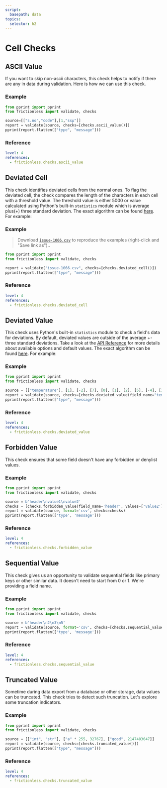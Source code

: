```yaml
---
script:
  basepath: data
topics:
  selector: h2
---
```


# Cell Checks

## ASCII Value

If you want to skip non-ascii characters, this check helps to notify if there are any in data during validation. Here is how we can use this check.

### Example

```python script tabs=Python
from pprint import pprint
from frictionless import validate, checks

source=[["s.no","code"],[1,"ssµ"]]
report = validate(source, checks=[checks.ascii_value()])
pprint(report.flatten(["type", "message"]))
```

### Reference

```yaml reference
level: 4
references:
  - frictionless.checks.ascii_value
```

## Deviated Cell

This check identifies deviated cells from the normal ones. To flag the deviated cell, the check compares the length of the characters in each cell with a threshold value. The threshold value is either 5000 or value calculated using Python's built-in `statistics` module which is average plus(+) three standard deviation. The exact algorithm can be found [here](https://github.com/frictionlessdata/frictionless-py/blob/main/frictionless/checks/cell/deviated_value.py). For example:

### Example

> Download [`issue-1066.csv`](https://raw.githubusercontent.com/frictionlessdata/frictionless-py/master/data/issue-1066.csv) to reproduce the examples (right-click and "Save link as")..

```python script tabs=Python
from pprint import pprint
from frictionless import validate, checks

report = validate("issue-1066.csv", checks=[checks.deviated_cell()])
pprint(report.flatten(["type", "message"]))
```

### Reference

```yaml reference
level: 4
references:
  - frictionless.checks.deviated_cell
```

## Deviated Value

This check uses Python's built-in `statistics` module to check a field's data for deviations. By default, deviated values are outside of the average +- three standard deviations. Take a look at the [API Reference](https://github.com/frictionlessdata/frictionless-py/blob/master/docs/target/api-reference/README.md#deviatedvaluecheck) for more details about available options and default values. The exact algorithm can be found [here](https://github.com/frictionlessdata/frictionless-py/blob/7ae8bae9a9197adbfe443233a6bad8a94e065ece/frictionless/checks/heuristic.py#L94). For example:

### Example

```python script tabs=Python
from pprint import pprint
from frictionless import validate, checks

source = [["temperature"], [1], [-2], [7], [0], [1], [2], [5], [-4], [1000], [8], [3]]
report = validate(source, checks=[checks.deviated_value(field_name="temperature")])
pprint(report.flatten(["type", "message"]))
```

### Reference

```yaml reference
level: 4
references:
  - frictionless.checks.deviated_value
```

## Forbidden Value

This check ensures that some field doesn't have any forbidden or denylist values.

### Example

```python script tabs=Python
from pprint import pprint
from frictionless import validate, checks

source = b'header\nvalue1\nvalue2'
checks = [checks.forbidden_value(field_name='header', values=['value2'])]
report = validate(source, format='csv', checks=checks)
pprint(report.flatten(['type', 'message']))
```

### Reference

```yaml reference
level: 4
references:
  - frictionless.checks.forbidden_value
```

## Sequential Value

This check gives us an opportunity to validate sequential fields like primary keys or other similar data. It doesn't need to start from 0 or 1. We're providing a field name.

### Example

```python script tabs=Python
from pprint import pprint
from frictionless import validate, checks

source = b'header\n2\n3\n5'
report = validate(source, format='csv', checks=[checks.sequential_value(field_name='header')])
pprint(report.flatten(['type', 'message']))
```

### Reference

```yaml reference
level: 4
references:
  - frictionless.checks.sequential_value
```

## Truncated Value

Sometime during data export from a database or other storage, data values can be truncated. This check tries to detect such truncation. Let's explore some truncation indicators.

### Example

```python script tabs=Python
from pprint import pprint
from frictionless import validate, checks

source = [["int", "str"], ["a" * 255, 32767], ["good", 2147483647]]
report = validate(source, checks=[checks.truncated_value()])
pprint(report.flatten(["type", "message"]))
```

### Reference

```yaml reference
level: 4
references:
  - frictionless.checks.truncated_value
```
